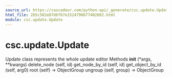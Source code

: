 ```yaml
---
source_url: https://cascadeur.com/python-api/_generate/csc.update.Update.html
html_file: 2b5c582e87d6f67e1524790677402602.html
module: csc.update.Update
---
```


# csc.update.Update 

Update class represents the whole update editor Methods __init__ (*args, **kwargs) delete_node (self, id) get_node_by_id (self, id) get_object_by_id (self, arg0) root (self) -> ObjectGroup ungroup (self, group) -> ObjectGroup